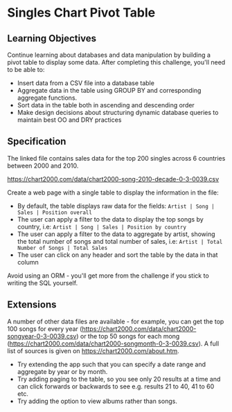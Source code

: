 # Singles Chart Pivot Table

## Learning Objectives

Continue learning about databases and data manipulation by building a pivot table to display some data. After completing this challenge, you'll need to be able to:

- Insert data from a CSV file into a database table
- Aggregate data in the table using GROUP BY and corresponding aggregate functions. 
- Sort data in the table both in ascending and descending order
- Make design decisions about structuring dynamic database queries to maintain best OO and DRY practices

## Specification

The linked file contains sales data for the top 200 singles across 6 countries between 2000 and 2010. 

https://chart2000.com/data/chart2000-song-2010-decade-0-3-0039.csv

Create a web page with a single table to display the information in the file:
- By default, the table displays raw data for the fields: ```Artist | Song | Sales | Position overall```
- The user can apply a filter to the data to display the top songs by country, i.e: ```Artist | Song | Sales | Position by country```
- The user can apply a filter to the data to aggregate by artist, showing the total number of songs and total number of sales, i.e: ```Artist | Total Number of Songs | Total Sales```
- The user can click on any header and sort the table by the data in that column

Avoid using an ORM - you'll get more from the challenge if you stick to writing the SQL yourself. 

## Extensions
A number of other data files are available - for example, you can get the top 100 songs for every year (https://chart2000.com/data/chart2000-songyear-0-3-0039.csv) or the top 50 songs for each mong (https://chart2000.com/data/chart2000-songmonth-0-3-0039.csv). A full list of sources is given on https://chart2000.com/about.htm. 

- Try extending the app such that you can specify a date range and aggregate by year or by month. 
- Try adding paging to the table, so you see only 20 results at a time and can click forwards or backwards to see e.g. results 21 to 40, 41 to 60 etc. 
- Try adding the option to view albums rather than songs. 
